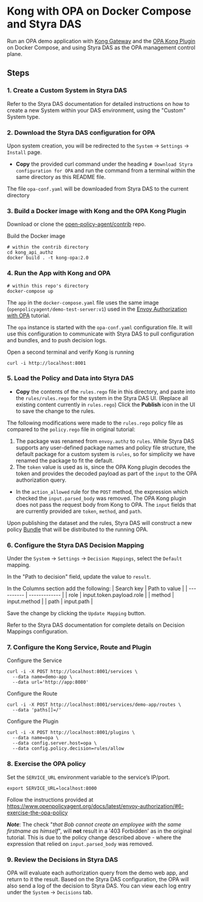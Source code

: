 # Kong with OPA on Docker Compose and Styra DAS

Run an OPA demo application with [Kong Gateway](https://konghq.com/kong/) and the [OPA Kong Plugin](https://github.com/open-policy-agent/contrib/tree/master/kong_api_authz) on Docker Compose, and using Styra DAS as the OPA management control plane.

## Steps 

### 1. Create a Custom System in Styra DAS

Refer to the Styra DAS documentation for detailed instructions on how to create a new System within your DAS environment, using the "Custom" System type.

### 2. Download the Styra DAS configuration for OPA

Upon system creation, you will be redirected to the `System` -> `Settings` -> `Install` page.

* **Copy** the provided curl command under the heading `# Download Styra configuration for OPA` and run the command from a terminal within the same directory as this README file.

The file `opa-conf.yaml` will be downloaded from Styra DAS to the current directory

### 3. Build a Docker image with Kong and the OPA Kong Plugin

Download or clone the [open-policy-agent/contrib](https://github.com/open-policy-agent/contrib) repo.

Build the Docker image
```
# within the contrib directory
cd kong_api_authz
docker build . -t kong-opa:2.0
```

### 4. Run the App with Kong and OPA

```
# within this repo's directory
docker-compose up
```

The `app` in the `docker-compose.yaml` file uses the same image (`openpolicyagent/demo-test-server:v1`) used in the [Envoy Authorization with OPA](https://www.openpolicyagent.org/docs/latest/envoy-authorization/) tutorial.

The `opa` instance is started with the `opa-conf.yaml` configuration file. It will use this configuration to communicate with Styra DAS to pull configuration and bundles, and to push decision logs.

Open a second terminal and verify Kong is running
```
curl -i http://localhost:8001
```

### 5. Load the Policy and Data into Styra DAS

* **Copy** the contents of the `rules.rego` file in this directory, and paste into the `rules/rules.rego` for the system in the Styra DAS UI.  (Replace all existing content currently in `rules.rego`) Click the **Publish** icon in the UI to save the change to the rules.

The following modifications were made to the `rules.rego` policy file as compared to the `policy.rego` file in original tutorial:
1. The package was renamed from `envoy.authz` to `rules`.  While Styra DAS supports any user-defined package names and policy file structure, the default package for a custom system is `rules`, so for simplicity we have renamed the package to fit the default.
2. The `token` value is used as is, since the OPA Kong plugin decodes the token and provides the decoded payload as part of the `input` to the OPA authorization query.
* In the `action_allowed` rule for the `POST` method, the expression which checked the `input.parsed_body` was removed.  The OPA Kong plugin does not pass the request body from Kong to OPA. The `input` fields that are currently provided are `token`, `method`, and `path`.

Upon publishing the dataset and the rules, Styra DAS will construct a new policy [Bundle](https://www.openpolicyagent.org/docs/latest/management/#bundles) that will be distributed to the running OPA.

### 6. Configure the Styra DAS Decision Mapping

Under the `System` -> `Settings` -> `Decision Mappings`, select the `Default` mapping.

In the "Path to decision" field, update the value to `result`.

In the Columns section add the following:
| Search key | Path to value |
| ---------- | ------------- |
| role       | input.token.payload.role |
| method     | input.method |
| path       | input.path |

Save the change by clicking the `Update Mapping` button.

Refer to the Styra DAS documentation for complete details on Decision Mappings configuration.

### 7. Configure the Kong Service, Route and Plugin

Configure the Service
```
curl -i -X POST http://localhost:8001/services \
  --data name=demo-app \
  --data url='http://app:8080'
```

Configure the Route
```
curl -i -X POST http://localhost:8001/services/demo-app/routes \
  --data 'paths[]=/'
```

Configure the Plugin
```
curl -i -X POST http://localhost:8001/plugins \
  --data name=opa \
  --data config.server.host=opa \
  --data config.policy.decision=rules/allow
```

### 8. Exercise the OPA policy

Set the `SERVICE_URL` environment variable to the service’s IP/port.

```
export SERVICE_URL=localhost:8000
```

Follow the instructions provided at https://www.openpolicyagent.org/docs/latest/envoy-authorization/#6-exercise-the-opa-policy

_**Note**_: The check "_that Bob cannot create an employee with the same firstname as himself_", will **not** result in a '403 Forbidden' as in the original tutorial. This is due to the policy change described above - where the expression that relied on `input.parsed_body` was removed.

### 9. Review the Decisions in Styra DAS

OPA will evaluate each authorization query from the demo web app, and return to it the result. Based on the Styra DAS configuration, the OPA will also send a log of the decision to Styra DAS. You can view each log entry under the `System` -> `Decisions` tab.
